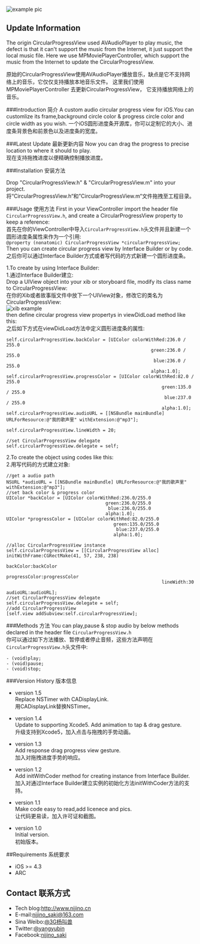 ![example pic][example pic]  

## Update Information
The origin CircularProgressView used AVAudioPlayer to play music, the defect is that it can't support the music from the Internet, it just support the local music file. Here we use MPMoviePlayerController, which support the music from the Internet to update the CircularProgressView.

原始的CircularProgressView使用AVAudioPlayer播放音乐，缺点是它不支持网络上的音乐，它仅仅支持播放本地音乐文件。 这里我们使用MPMoviePlayerController 去更新CircularProgressView， 它支持播放网络上的音乐。


###Introduction 简介
A custom audio circular progress view for iOS.You can customlize its frame,background circle color & progress circle color and circle width as you wish. 
一个iOS圆形进度条开源库，你可以定制它的大小、进度条背景色和前景色以及进度条的宽度。

###Latest Update 最新更新内容
Now you can drag the progress to precise location to where it should to play.  
现在支持拖拽进度以便精确控制播放进度。

###Installation 安装方法

Drop "CircularProgressView.h" & "CircularProgressView.m" into your project.  
将“CircularProgressView.h“和”CircularProgressView.m“文件拖拽至工程目录。

###Usage 使用方法
First in your ViewController import the header file `CircularProgressView.h`, and create a CircularProgressView property to keep a reference:  
首先在你的ViewController中导入`CircularProgressView.h`头文件并且新建一个圆形进度条属性来作为一个引用:  
`@property (nonatomic) CircularProgressView *circularProgressView;`  
Then you can create circular progress view by Interface Builder or by code.  
之后你可以通过Interface Builder方式或者写代码的方式新建一个圆形进度条。

1.To create by using Interface Builder:  
1.通过Interface Builder建立:  
Drop a UIView object into your xib or storyboard file, modify its class name to CircularProgressView:  
在你的Xib或者故事版文件中放下一个UIView对象，修改它的类名为CircularProgressView:   
![xib example][xib example]  
then define circular progress view propertys in viewDidLoad method like this:  
之后如下方式在viewDidLoad方法中定义圆形进度条的属性:

    self.circularProgressView.backColor = [UIColor colorWithRed:236.0 / 255.0
                                                          green:236.0 / 255.0
                                                           blue:236.0 / 255.0
                                                          alpha:1.0];
    self.circularProgressView.progressColor = [UIColor colorWithRed:82.0 / 255.0
                                                              green:135.0 / 255.0
                                                               blue:237.0 / 255.0
                                                              alpha:1.0];
    self.circularProgressView.audioURL = [[NSBundle mainBundle] URLForResource:@"我的歌声里" withExtension:@"mp3"];
    
    self.circularProgressView.lineWidth = 20;
    
    //set CircularProgressView delegate
    self.circularProgressView.delegate = self;

2.To create the object using codes like this:  
2.用写代码的方式建立对象:

    //get a audio path
    NSURL *audioURL = [[NSBundle mainBundle] URLForResource:@"我的歌声里" withExtension:@"mp3"];
    //set back color & progress color
    UIColor *backColor = [UIColor colorWithRed:236.0/255.0 
	       								 green:236.0/255.0 
			     						  blue:236.0/255.0 
				    					 alpha:1.0];
    UIColor *progressColor = [UIColor colorWithRed:82.0/255.0 
									       	green:135.0/255.0 
										     blue:237.0/255.0 
										    alpha:1.0];
    
    //alloc CircularProgressView instance
    self.circularProgressView = [[CircularProgressView alloc] initWithFrame:CGRectMake(41, 57, 238, 238) 
															  backColor:backColor 
														  progressColor:progressColor 
															  lineWidth:30 
															  audioURL:audioURL];
    //set CircularProgressView delegate
    self.circularProgressView.delegate = self;
    //add CircularProgressView
    [self.view addSubview:self.circularProgressView];

###Methods 方法
You can play,pause & stop audio by below methods declared in the header file `CircularProgressView.h`  
你可以通过如下方法播放、暂停或者停止音频，这些方法声明在`CircularProgressView.h`头文件中:

    - (void)play;
    - (void)pause;
    - (void)stop;


###Version History  版本信息
* version 1.5  
Replace NSTimer with CADisplayLink.  
用CADisplayLink替换NSTimer。

* version 1.4  
Update to supporting Xcode5.
Add animation to tap & drag gesture.  
升级支持到Xcode5，加入点击与拖拽的手势动画。
 
* version 1.3  
Add response drag progress view gesture.  
加入对拖拽进度手势的响应。
  
* version 1.2  
Add initWithCoder method for creating instance from Interface Builder.  
加入对通过Interface Builder建立实例的初始化方法initWithCoder方法的支持。

* version 1.1  
Make code easy to read,add licenece and pics.  
让代码更易读，加入许可证和截图。

* version 1.0  
Initial version.  
初始版本。

##Requirements 系统要求
- iOS >= 4.3
- ARC

## Contact 联系方式
* Tech blog:<http://www.nijino.cn>
* E-mail:nijino_saki@163.com
* Sina Weibo:[@3G杨叫兽][]
* Twitter:[@yangyubin][]
* Facebook:[nijino_saki][]

[example pic]:http://ww3.sinaimg.cn/large/540e407ajw1ejko11y21cg208s0gc7a3.gif "example pic"
[xib example]:http://ww2.sinaimg.cn/large/540e407ajw1ejko543x1zj207f02bmx3.jpg "xib example"
[@3G杨叫兽]:http://www.weibo.com/nijinosaki "3G杨叫兽"
[@yangyubin]:https://twitter.com/yangyubin "欢迎在twitter上关注我"
[nijino_saki]:http://www.facebook.com/nijinosaki1982 "欢迎在facebook上关注我"
